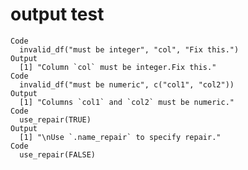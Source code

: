 # output test

    Code
      invalid_df("must be integer", "col", "Fix this.")
    Output
      [1] "Column `col` must be integer.Fix this."
    Code
      invalid_df("must be numeric", c("col1", "col2"))
    Output
      [1] "Columns `col1` and `col2` must be numeric."
    Code
      use_repair(TRUE)
    Output
      [1] "\nUse `.name_repair` to specify repair."
    Code
      use_repair(FALSE)

